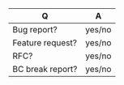 | Q                | A
| ---------------- | -----
| Bug report?      | yes/no
| Feature request? | yes/no
| RFC?             | yes/no
| BC break report? | yes/no

<!--
- Replace this comment by the description of your issue.
-->
